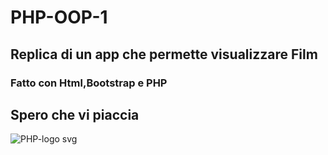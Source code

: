 # PHP-OOP-1
## Replica di un app che permette visualizzare Film
### Fatto con Html,Bootstrap e PHP 
## Spero che vi piaccia 
![PHP-logo svg](https://github.com/Ibrahim-Mujagic/PHP-Password-Generator/assets/150658345/793fa147-5365-4f0e-8e22-23e8188972de)
